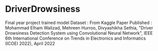 # DriverDrowsiness
Final year project trained model
Dataset : From Kaggle
Paper Published : Mohammad Elham Walizad, Mehreen Hurroo, Divyashikha Sethia, "Driver Drowsiness Detection System using Convolutional Neural Network", IEEE 6th International Conference on Trends in Electronics and Informatics (ICOEI 2022), April 2022
